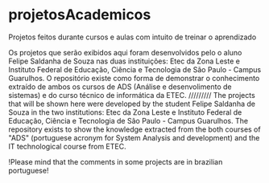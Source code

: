 # projetosAcademicos
Projetos feitos durante cursos e aulas com intuito de treinar o aprendizado

Os projetos que serão exibidos aqui foram desenvolvidos pelo o aluno Felipe Saldanha de Souza nas duas instituições:
Etec da Zona Leste e Instituto Federal de Educação, Ciência e Tecnologia de São Paulo - Campus Guarulhos.
O repositório existe como forma de demonstrar o conhecimento extraído de ambos os cursos de ADS (Análise e desenvolimento de sistemas) e do curso técnico de informática da ETEC.
/////////
The projects that will be shown here were developed by the student Felipe Saldanha de Souza in the two institutions:
Etec da Zona Leste e Instituto Federal de Educação, Ciência e Tecnologia de São Paulo - Campus Guarulhos.
The repository exists to show the knowledge extracted from the both courses of "ADS" (portuguese acronym for System Analysis and development) and the IT technological course from ETEC.

!Please mind that the comments in some projects are in brazilian portuguese!
